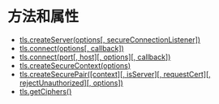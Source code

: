# 方法和属性

* [tls.createServer(options[, secureConnectionListener])](#createServer)
* [tls.connect(options[, callback])](#connect_options)
* [tls.connect(port[, host][, options][, callback])](#connect_port)
* [tls.createSecureContext(options)](#createSecureContext)
* [tls.createSecurePair([context][, isServer][, requestCert][, rejectUnauthorized][, options])](#createSecurePair)
* [tls.getCiphers()](#getCiphers)